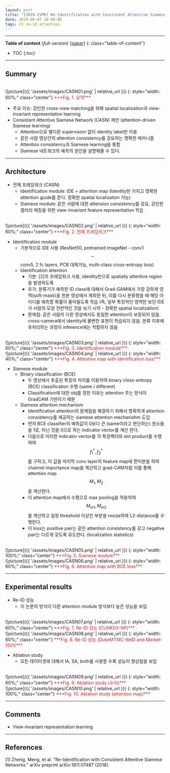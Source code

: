 ```yaml
---
layout: post
title: "[2019 CVPR] Re-Identification with Consistent Attentive Siamese Networks (*incomplete*)"
date: 2019-06-07 18:00:00
tags: CV re-id attention 
---
```


<!--more-->

---

**Table of content** (*full-version*)
[[paper]](https://arxiv.org/pdf/1811.07487.pdf)
{: class="table-of-content"}
* TOC
{:toc}

---

## Summary


<br/>
![picture]({{ '/assets/images/CASN01.png' | relative_url }})
{: style="width: 60%;" class="center"}
<span style="color: #e01f1f;">***Fig. 1. 요약***</span>

- 주요 이슈: 강인한 cross-view matching을 위해 spatial localization과 view-invariant representation learning
- Consistant Attentive Siamese Network (CASN) 제안 (attention-driven Siamese learning)
  - Attention으로 별다른 supervision 없이 identity label만 이용
  - 같은 사람 영상간의 attention consistency를 강요하는 명확한 메커니즘
  - Attention consistency과 Siamese learning을 통합
  - Siamese 네트워크의 예측의 원인을 설명해줄 수 있다.

---

## Architecture

- 전체 프레임워크 (CASN)
  - Identification module: IDE + attention map (Identity만 가지고 명확한 attention guide를 준다. 정확한 spatial localization 가능)
  - Siamese module: 같은 사람에 대한 attension consistency를 강요, 강인한 갤러리 매칭을 위한 view-invariant feature representation 학습


<br/>
![picture]({{ '/assets/images/CASN02.png' | relative_url }})
{: style="width: 60%;" class="center"}
<span style="color: #e01f1f;">***Fig. 2. 전체 프레임워크***</span>

- Identification module
  - 기본적으로 IDE 사용 (ResNet50, pretrained ImageNet - conv1$$\sim$$conv5, 2 fc layers, PCB 대체가능, multi-class cross-entropy loss)
  - Identification attention
    - 기본: [2]의 프레임워크 사용, identity만으로 spatially attentive region을 발생하도록
    - 추가: 분류기가 예측한 ID class에 대해서 Grad-GAM에서 가장 강하게 영역(soft-mask)을 원본 영상에서 제외한 뒤, 이를 다시 분류했을 때 해당 아이디를 예측할 확률이 줄어들도록 학습 (즉, 일부 특징적인 영역만 보던 IDE가 사람의 모양 전반적인 것을 보기 시작 - 정확한 spatial localization)
    - 문제점: 같은 사람의 다른 영상에서도 동일한 attention이 보장되지 않음. cross-camera에서 identity에 불변한 표현이 학습되지 않음. 분류 이후에 후처리하는 과정이 inference에는 적합하지 않음

<br/>
![picture]({{ '/assets/images/CASN03.png' | relative_url }})
{: style="width: 60%;" class="center"}
<span style="color: #e01f1f;">***Fig. 3. Identification module***</span>

<br/>
![picture]({{ '/assets/images/CASN04.png' | relative_url }})
{: style="width: 40%;" class="center"}
<span style="color: #e01f1f;">***Fig. 4. Attention map with identification loss***</span>

- Siamese module
  - Binary classification (BCE)
    - 두 영상에서 추출된 특징의 차이를 이용하여 binary closs-entropy (BCE) classification 수행 (same / different)
    - Classification에 대한 obj를 정한 이유는 attention 주는 방식이 GradCAM 기반이기 때문
  - Siamese attention mechanism
    - Identification attention의 문제점을 해결하기 위해서 명확하게 attention consistency를 제공하는 siamese attention mechanishm 도입
    - 먼저 BCE classifier의 예측값이 0보다 큰 (same이라고 판단하는) 원소들을 1로, 아닌 것을 0으로 하는 indicator vector를 계산 한다.
    - 다음으로 이러한 indicator vector를 각 특징벡터와 dot product를 수행 하여 $$f^*_1, f^*_2$$를 구하고, 이 값을 마지막 conv layer의 feature map에 편미분을 하여 channel importance map을 계산하고 grad-CAM처럼 이를 통해 attention map $$M_1, M_2$$ 을 계산한다. 
    - 이 attention map에서 수평으로 max pooling을 적용하여 $$M_{m1}, M_{m2}$$를 계산하고 일정 threshold 이상인 부분을 resize하여 L2-distance를 수행한다. 
    - 이 loss는 positive pair는 같은 attention consistency를 갖고 negative pair는 다르게 갖도록 유도한다. (localization statistics)


<br/>
![picture]({{ '/assets/images/CASN05.png' | relative_url }})
{: style="width: 100%;" class="center"}
<span style="color: #e01f1f;">***Fig. 5. Siamese module***</span>


<br/>
![picture]({{ '/assets/images/CASN06.png' | relative_url }})
{: style="width: 60%;" class="center"}
<span style="color: #e01f1f;">***Fig. 6. Attention map with BCE loss***</span>




---
  
## Experimental results

- Re-ID 성능
  - 이 논문의 방식이 다른 attention module 방식보다 높은 성능을 보임

<br/>
![picture]({{ '/assets/images/CASN07.png' | relative_url }})
{: style="width: 60%;" class="center"}
<span style="color: #e01f1f;">***Fig. 7. Re-ID 성능 (CUHK03-NP)***</span>


<br/>
![picture]({{ '/assets/images/CASN08.png' | relative_url }})
{: style="width: 60%;" class="center"}
<span style="color: #e01f1f;">***Fig. 8. Re-ID 성능 (DukeMTMC-ReID and Market-1501)***</span>

- Ablation study
  - 모든 데이터셋에 대해서 IA, SA, both를 사용할 수록 성능이 향상됨을 보임
  
<br/>
![picture]({{ '/assets/images/CASN09.png' | relative_url }})
{: style="width: 60%;" class="center"}
<span style="color: #e01f1f;">***Fig. 9. Ablation study (수치)***</span>


<br/>
![picture]({{ '/assets/images/CASN10.png' | relative_url }})
{: style="width: 100%;" class="center"}
<span style="color: #e01f1f;">***Fig. 10. Ablation study (attention map)***</span>



---

## Comments

- View-invariant representation learning

---

## References

[1] Zheng, Meng, et al. "Re-Identification with Consistent Attentive Siamese Networks." arXiv preprint arXiv:1811.07487 (2018).
